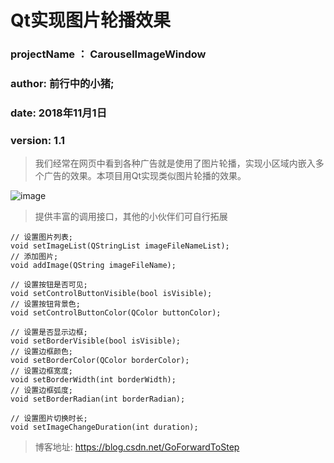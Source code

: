 # Qt实现图片轮播效果

### projectName ： 	CarouselImageWindow
### author: 		前行中的小猪;
### date: 			2018年11月1日
### version: 		1.1


> 我们经常在网页中看到各种广告就是使用了图片轮播，实现小区域内嵌入多个广告的效果。本项目用Qt实现类似图片轮播的效果。


![image](Image/Image.gif)


>提供丰富的调用接口，其他的小伙伴们可自行拓展

	// 设置图片列表;
    void setImageList(QStringList imageFileNameList);
    // 添加图片;
    void addImage(QString imageFileName);

    // 设置按钮是否可见;
    void setControlButtonVisible(bool isVisible);
    // 设置按钮背景色;
    void setControlButtonColor(QColor buttonColor);

    // 设置是否显示边框;
    void setBorderVisible(bool isVisible);
    // 设置边框颜色;
    void setBorderColor(QColor borderColor);
    // 设置边框宽度;
    void setBorderWidth(int borderWidth);
    // 设置边框弧度;
    void setBorderRadian(int borderRadian);

    // 设置图片切换时长;
    void setImageChangeDuration(int duration);



>博客地址: https://blog.csdn.net/GoForwardToStep
